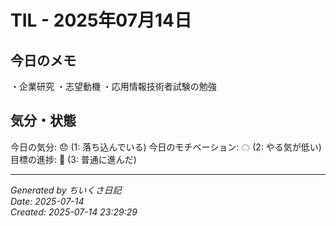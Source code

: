 # TIL - 2025年07月14日

## 今日のメモ
・企業研究
・志望動機
・応用情報技術者試験の勉強

## 気分・状態
今日の気分: 😞 (1: 落ち込んでいる)
今日のモチベーション: ☁ (2: やる気が低い)
目標の進捗: 🌱 (3: 普通に進んだ)

---
*Generated by ちいくさ日記*  
*Date: 2025-07-14*  
*Created: 2025-07-14 23:29:29*
